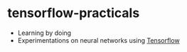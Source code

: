 # tensorflow-practicals

- Learning by doing
- Experimentations on neural networks using [Tensorflow](https://www.tensorflow.org/)
